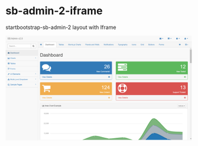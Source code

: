 # sb-admin-2-iframe
startbootstrap-sb-admin-2 layout with Iframe

![blockchain](data\20191112155955.png)

